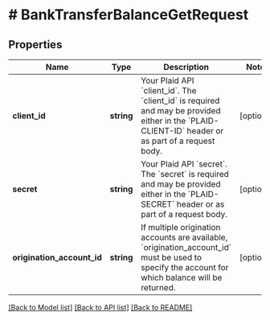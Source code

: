 # # BankTransferBalanceGetRequest

## Properties

Name | Type | Description | Notes
------------ | ------------- | ------------- | -------------
**client_id** | **string** | Your Plaid API &#x60;client_id&#x60;. The &#x60;client_id&#x60; is required and may be provided either in the &#x60;PLAID-CLIENT-ID&#x60; header or as part of a request body. | [optional]
**secret** | **string** | Your Plaid API &#x60;secret&#x60;. The &#x60;secret&#x60; is required and may be provided either in the &#x60;PLAID-SECRET&#x60; header or as part of a request body. | [optional]
**origination_account_id** | **string** | If multiple origination accounts are available, &#x60;origination_account_id&#x60; must be used to specify the account for which balance will be returned. | [optional]

[[Back to Model list]](../../README.md#models) [[Back to API list]](../../README.md#endpoints) [[Back to README]](../../README.md)
